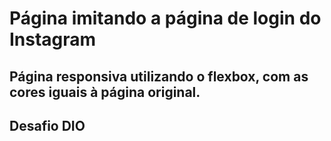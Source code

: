# Página imitando a página de login do Instagram

## Página responsiva utilizando o flexbox, com as cores iguais à página original.
## Desafio DIO
